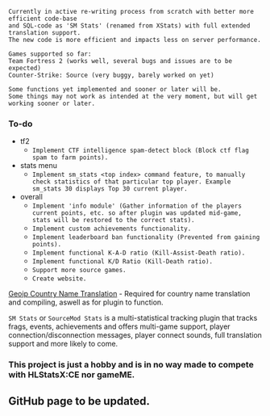
```
Currently in active re-writing process from scratch with better more efficient code-base
and SQL-code as 'SM Stats' (renamed from XStats) with full extended translation support.
The new code is more efficient and impacts less on server performance.

Games supported so far:
Team Fortress 2 (works well, several bugs and issues are to be expected)
Counter-Strike: Source (very buggy, barely worked on yet)

Some functions yet implemented and sooner or later will be.
Some things may not work as intended at the very moment, but will get working sooner or later.
```

### To-do
   - tf2
        - ``Implement CTF intelligence spam-detect block (Block ctf flag spam to farm points).``
   - stats menu
        - ``Implement sm_stats <top index> command feature, to manually check statistics of that particular top player. Example sm_stats 30 displays Top 30 current player.``
   - overall
        - ``Implement 'info module' (Gather information of the players current points, etc. so after plugin was updated mid-game, stats will be restored to the correct stats).``
        - ``Implement custom achievements functionality.``
        - ``Implement leaderboard ban functionality (Prevented from gaining points).``
        - ``Implement functional K-A-D ratio (Kill-Assist-Death ratio).``
        - ``Implement functional K/D Ratio (Kill-Death ratio).``
        - ``Support more source games.``
        - ``Create website.``

[Geoip Country Name Translation](https://github.com/Teamkiller324/SM-Geoip-CountryName) - Required for country name translation and compiling, aswell as for plugin to function.

``SM Stats`` or ``SourceMod Stats`` is a multi-statistical tracking plugin that tracks frags, events, achievements and offers multi-game support, player connection/disconnection messages, player connect sounds, full translation support and more likely to come.

### This project is just a hobby and is in no way made to compete with HLStatsX:CE nor gameME.

## GitHub page to be updated.
